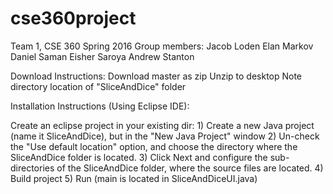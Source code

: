 # cse360project
 Team 1, CSE 360 Spring 2016
 Group members:
 Jacob Loden
 Elan Markov
 Daniel Saman
 Eisher Saroya
 Andrew Stanton
 
Download Instructions:
  Download master as zip
  Unzip to desktop
  Note directory location of "SliceAndDice" folder
  
Installation Instructions (Using Eclipse IDE):

  Create an eclipse project in your existing dir:
    1) Create a new Java project (name it SliceAndDice), but in the "New Java Project" window
    2) Un-check the "Use default location" option, and choose the directory where the SliceAndDice folder is located.
    3) Click Next and configure the sub-directories of the SliceAndDice folder, where the source files are located.
    4) Build project
    5) Run (main is located in SliceAndDiceUI.java)
